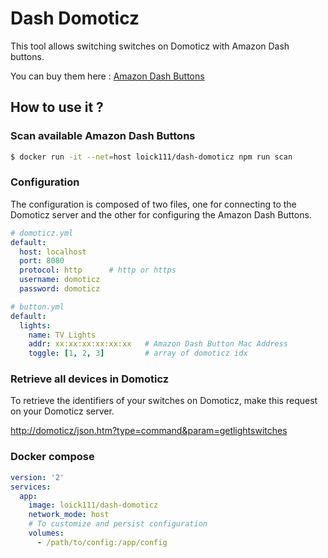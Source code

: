 # Dash Domoticz

This tool allows switching switches on Domoticz with Amazon Dash buttons.

You can buy them here : [Amazon Dash Buttons](https://www.amazon.com/Dash-Buttons/b?ie=UTF8&node=10667898011)

## How to use it ?

### Scan available Amazon Dash Buttons
```sh
$ docker run -it --net=host loick111/dash-domoticz npm run scan
```

### Configuration
The configuration is composed of two files, one for connecting to the Domoticz server and the other for configuring the Amazon Dash Buttons.

```yaml
# domoticz.yml
default:
  host: localhost
  port: 8080          
  protocol: http      # http or https
  username: domoticz
  password: domoticz
```
```yaml
# button.yml
default:
  lights:
    name: TV Lights
    addr: xx:xx:xx:xx:xx:xx   # Amazon Dash Button Mac Address
    toggle: [1, 2, 3]         # array of domoticz idx
```

### Retrieve all devices in Domoticz
To retrieve the identifiers of your switches on Domoticz, make this request on your Domoticz server.

[http://domoticz/json.htm?type=command&param=getlightswitches](http://domoticz/json.htm?type=command&param=getlightswitches)

### Docker compose
```yaml
version: '2'
services:
  app:
    image: loick111/dash-domoticz
    network_mode: host
    # To customize and persist configuration
    volumes:
      - /path/to/config:/app/config
```